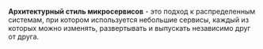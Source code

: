 **Архитектурный стиль микросервисов** - это подход к распределенным системам, при котором используется небольшие сервисы, каждый из которых можно изменять, развертывать и выпускать независимо друг от друга.  